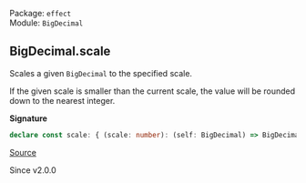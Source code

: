 Package: `effect`<br />
Module: `BigDecimal`<br />

## BigDecimal.scale

Scales a given `BigDecimal` to the specified scale.

If the given scale is smaller than the current scale, the value will be rounded down to
the nearest integer.

**Signature**

```ts
declare const scale: { (scale: number): (self: BigDecimal) => BigDecimal; (self: BigDecimal, scale: number): BigDecimal; }
```

[Source](https://github.com/Effect-TS/effect/tree/main/packages/effect/src/BigDecimal.ts#L181)

Since v2.0.0